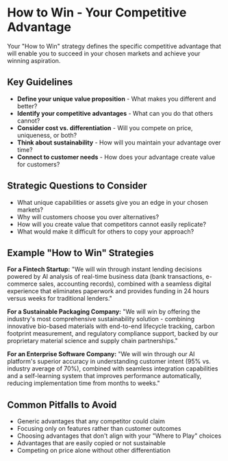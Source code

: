 # How to Win - Your Competitive Advantage

Your "How to Win" strategy defines the specific competitive advantage that will enable you to succeed in your chosen markets and achieve your winning aspiration.

## Key Guidelines

- **Define your unique value proposition** - What makes you different and better?
- **Identify your competitive advantages** - What can you do that others cannot?
- **Consider cost vs. differentiation** - Will you compete on price, uniqueness, or both?
- **Think about sustainability** - How will you maintain your advantage over time?
- **Connect to customer needs** - How does your advantage create value for customers?

## Strategic Questions to Consider

- What unique capabilities or assets give you an edge in your chosen markets?
- Why will customers choose you over alternatives?
- How will you create value that competitors cannot easily replicate?
- What would make it difficult for others to copy your approach?

## Example "How to Win" Strategies

**For a Fintech Startup:**
"We will win through instant lending decisions powered by AI analysis of real-time business data (bank transactions, e-commerce sales, accounting records), combined with a seamless digital experience that eliminates paperwork and provides funding in 24 hours versus weeks for traditional lenders."

**For a Sustainable Packaging Company:**
"We will win by offering the industry's most comprehensive sustainability solution - combining innovative bio-based materials with end-to-end lifecycle tracking, carbon footprint measurement, and regulatory compliance support, backed by our proprietary material science and supply chain partnerships."

**For an Enterprise Software Company:**
"We will win through our AI platform's superior accuracy in understanding customer intent (95% vs. industry average of 70%), combined with seamless integration capabilities and a self-learning system that improves performance automatically, reducing implementation time from months to weeks."

## Common Pitfalls to Avoid

- Generic advantages that any competitor could claim
- Focusing only on features rather than customer outcomes
- Choosing advantages that don't align with your "Where to Play" choices
- Advantages that are easily copied or not sustainable
- Competing on price alone without other differentiation